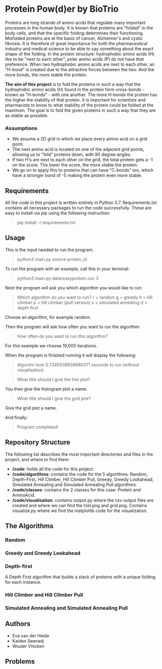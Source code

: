 # Protein Pow(d)er by BioTrio

Proteins are long strands of amino acids that regulate many important processes in the human body. It is known that proteins are "folded" in the body cells, and that the specific folding determines their functioning. Misfolded proteins are at the basis of cancer, Alzheimer's and cystic fibrosis. It is therefore of great importance for both the pharmaceutical industry and medical science to be able to say something about the exact shape of the folding. In the protein structure: hydrophobic amino acids (H) like to be "next to each other", polar amino acids (P) do not have that preference. When two hydrophobic amino acids are next to each other, an "H-bond" is created due to the attractive forces between the two. And the more bonds, the more stable the protein. 

**The aim of this project** is to fold the proteins in such a way that the hydrophobic amino acids (H) found in the protein form cross-bonds - known as "H-bonds" - with one another. The more H-bonds the protein has the higher the stability of that protein. It is important for scientists and pharmacists to know to what stability of the protein could be folded at the maximum. The goal is to fold the given proteins in such a way that they are as stable as possible.

### Assumptions

* We assume a 2D grid in which we place every amino acid on a grid point. 
* The next amino acid is located on one of the adjacent grid points, allowing us to "fold" proteins down, with 90 degree angles.
* If two H's are next to each other on the grid, the total protein gets a -1 on the score. The lower the score, the more stable the protein.
* We go on to apply this to proteins that can have "C-bonds" too, which have a stronger bond of -5 making the protein even more stable.

## Requirements

All the code in this project is written entirely in Python 3.7. Requirements.txt contains all necessary packages to run the code successfully. These are easy to install via pip using the following instruction:

> pip install -r requirements.txt

## Usage

This is the input needed to run the program:

> python3 main.py source protein_id

To run the program with an example, call this in your terminal:

> python3 main.py data/easyprotein.csv 3

Next the program will ask you which algorithm you would like to run:

> Which algorithm do you want to run?
> r = random
> g = greedy
> h = hill climber
> p = hill climber (pull version)
> s = simulated annealing
> d = depth first

Choose an algorithm, for example random.

Then the program will ask how often you want to run the algorithm:

> How often do you want to run this algorithm?

For this example we choose 10,000 iterations.

When the program is finished running it will display the following:

> Algoritm took 0.7245039939880371 seconds to run (without visualisation)

> What title should I give the hist plot?

You then give the histogram plot a name.

> What title should I give the grid plot?

Give the grid plot a name.

And finally:

> Program completed!

## Repository Structure

The following list describes the most important directories and files in the project, and where to find them:

* **/code**: holds all the code for this project.
* **/code/algorithms**: contains the code for the 5 algorithms: Random, Depth-First, Hill Climber, Hill Climber Pull, Greedy, Greedy Lookahead, Simulated Annealing and Simulated Annealing Pull algorithms.
* **/code/classes**: contains the 2 classes for this case: Protein and AminoAcid.
* **/code/visualisation**: contains output.py where the csv output files are created and where we can find the hist.png and grid.png. Contains visualize.py where we find the matplotlib code for the visualization. 

## The Algorithms

### Random

### Greedy and Greedy Lookahead

### Depth-first

A Depth First algorithm that builds a stack of proteins with a unique folding for each instance.

### Hill Climber and Hill Climber Pull

### Simulated Annealing and Simulated Annealing Pull

## Authors

* Eva van der Heide
* Kaiden Sewradj 
* Wouter Vincken

## Problems 